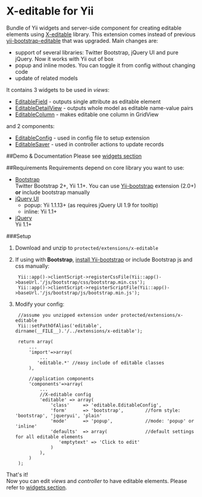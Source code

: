 X-editable for Yii
======================

Bundle of Yii widgets and server-side component for creating editable elements using [X-editable](http://vitalets.github.com/x-editable) library.
This extension comes instead of previous [yii-bootstrap-editable](http://www.yiiframework.com/extension/yii-bootstrap-editable) that was upgraded.
Main changes are:

* support of several libraries: Twitter Bootstrap, jQuery UI and pure jQuery. Now it works with Yii out of box
* popup and inline modes. You can toggle it from config without changing code
* update of related models

It contains 3 widgets to be used in _views_:

* [EditableField](?r=site/widgets#EditableField) - outputs single attribute as editable element
* [EditableDetailView](?r=site/widgets#EditableField) - outputs whole model as editable name-value pairs
* [EditableColumn](?r=site/widgets#EditableField) - makes editable one column in GridView

and 2 components:

* [EditableConfig](?r=site/components#EditableConfig) - used in config file to setup extension
* [EditableSaver](?r=site/widgets#EditableSaver) - used in controller actions to update records

##Demo & Documentation
Please see [widgets section](?r=site/widgets)  

##Requirements
Requirements depend on core library you want to use:

* [Bootstrap](http://twitter.github.com/bootstrap)  
   Twitter Bootstrap 2+, Yii 1.1+. You can use [Yii-bootstrap](http://www.yiiframework.com/extension/bootstrap) extension (2.0+) **or** include bootstrap manually
* [jQuery UI](http://jqueryui.com)
    * popup: Yii 1.1.13+ (as requires jQuery UI 1.9 for tooltip)    
    * inline: Yii 1.1+
* [jQuery](http://jquery.com)  
    Yii 1.1+ 

###Setup

1. Download and unzip to `protected/extensions/x-editable`
2. If using with **Bootstrap**, [install Yii-bootstrap](http://www.cniska.net/yii-bootstrap/setup.html) or include Bootstrap js and css manually:  

        Yii::app()->clientScript->registerCssFile(Yii::app()->baseUrl.'/js/bootstrap/css/bootstrap.min.css');  
        Yii::app()->clientScript->registerScriptFile(Yii::app()->baseUrl.'/js/bootstrap/js/bootstrap.min.js');

3. Modify your config:
        
        //assume you unzipped extension under protected/extensions/x-editable
        Yii::setPathOfAlias('editable', dirname(__FILE__).'/../extensions/x-editable');

        return array(
            ...
            'import'=>array(
                ...
               'editable.*' //easy include of editable classes
            ),            
            
            //application components
            'components'=>array(
                ...
                //X-editable config
                'editable' => array(
                    'class'     => 'editable.EditableConfig',
                    'form'      => 'bootstrap',        //form style: 'bootstrap', 'jqueryui', 'plain' 
                    'mode'      => 'popup',            //mode: 'popup' or 'inline'  
                    'defaults'  => array(              //default settings for all editable elements
                       'emptytext' => 'Click to edit'
                    )
                ),        
            )
        );
        
That's it!  
Now you can edit *views* and *controller* to have editable elements. Please refer to [widgets section](?r=site/widgets).

